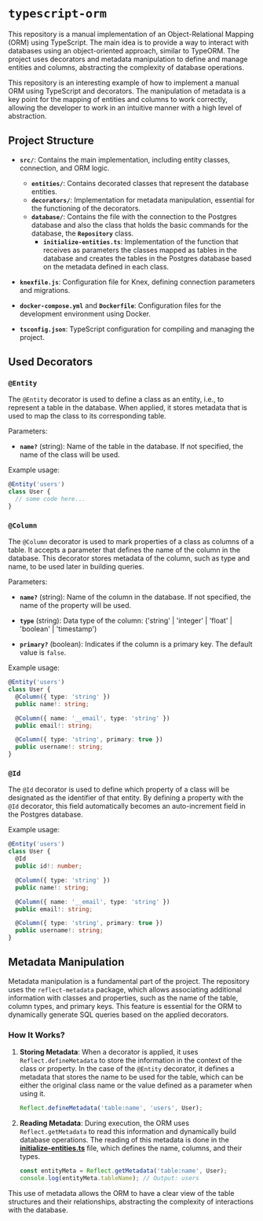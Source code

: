 
# `typescript-orm`

This repository is a manual implementation of an Object-Relational Mapping (ORM) using TypeScript. The main idea is to provide a way to interact with databases using an object-oriented approach, similar to TypeORM. The project uses decorators and metadata manipulation to define and manage entities and columns, abstracting the complexity of database operations.

This repository is an interesting example of how to implement a manual ORM using TypeScript and decorators. The manipulation of metadata is a key point for the mapping of entities and columns to work correctly, allowing the developer to work in an intuitive manner with a high level of abstraction.

## Project Structure

- **`src/`**: Contains the main implementation, including entity classes, connection, and ORM logic.
  - **`entities/`**: Contains decorated classes that represent the database entities.
  - **`decorators/`**: Implementation for metadata manipulation, essential for the functioning of the decorators.
  - **`database/`**: Contains the file with the connection to the Postgres database and also the class that holds the basic commands for the database, the **`Repository`** class.
    - **`initialize-entities.ts`**: Implementation of the function that receives as parameters the classes mapped as tables in the database and creates the tables in the Postgres database based on the metadata defined in each class.

- **`knexfile.js`**: Configuration file for Knex, defining connection parameters and migrations.
- **`docker-compose.yml`** and **`Dockerfile`**: Configuration files for the development environment using Docker.
- **`tsconfig.json`**: TypeScript configuration for compiling and managing the project.

## Used Decorators

### `@Entity`
The `@Entity` decorator is used to define a class as an entity, i.e., to represent a table in the database. When applied, it stores metadata that is used to map the class to its corresponding table.

Parameters:

  - **`name?`** (string): Name of the table in the database. If not specified, the name of the class will be used.

Example usage:

```typescript
@Entity('users')
class User {
  // some code here...
}
```

### `@Column`
The `@Column` decorator is used to mark properties of a class as columns of a table. It accepts a parameter that defines the name of the column in the database. This decorator stores metadata of the column, such as type and name, to be used later in building queries.

Parameters:

  - **`name?`** (string): Name of the column in the database. If not specified, the name of the property will be used.

  - **`type`** (string): Data type of the column: ('string' | 'integer' | 'float' | 'boolean' | 'timestamp')
  
  - **`primary?`** (boolean): Indicates if the column is a primary key. The default value is `false`.

Example usage:

```typescript
@Entity('users')
class User {
  @Column({ type: 'string' })
  public name!: string;

  @Column({ name: '__email', type: 'string' })
  public email!: string;

  @Column({ type: 'string', primary: true })
  public username!: string;
}
```

### `@Id`
The `@Id` decorator is used to define which property of a class will be designated as the identifier of that entity. By defining a property with the `@Id` decorator, this field automatically becomes an auto-increment field in the Postgres database.

Example usage:

```typescript
@Entity('users')
class User {
  @Id
  public id!: number;

  @Column({ type: 'string' })
  public name!: string;

  @Column({ name: '__email', type: 'string' })
  public email!: string;

  @Column({ type: 'string', primary: true })
  public username!: string;
}
```

## Metadata Manipulation

Metadata manipulation is a fundamental part of the project. The repository uses the `reflect-metadata` package, which allows associating additional information with classes and properties, such as the name of the table, column types, and primary keys. This feature is essential for the ORM to dynamically generate SQL queries based on the applied decorators.

### How It Works?

1. **Storing Metadata**: When a decorator is applied, it uses `Reflect.defineMetadata` to store the information in the context of the class or property. In the case of the `@Entity` decorator, it defines a metadata that stores the name to be used for the table, which can be either the original class name or the value defined as a parameter when using it.
   
   ```typescript
   Reflect.defineMetadata('table:name', 'users', User);
   ```

2. **Reading Metadata**: During execution, the ORM uses `Reflect.getMetadata` to read this information and dynamically build database operations. The reading of this metadata is done in the **[initialize-entities.ts](./src/database/initialize-entities.ts)** file, which defines the name, columns, and their types.

   ```typescript
   const entityMeta = Reflect.getMetadata('table:name', User);
   console.log(entityMeta.tableName); // Output: users
   ```

This use of metadata allows the ORM to have a clear view of the table structures and their relationships, abstracting the complexity of interactions with the database.
